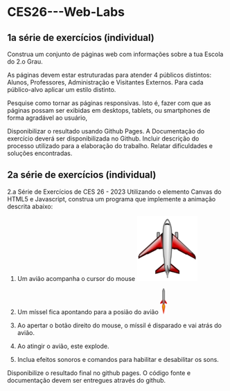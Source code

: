 ﻿# CES26---Web-Labs

## 1a série de exercícios (individual)

Construa um conjunto de páginas web com informações sobre a tua
Escola do 2.o Grau.


As páginas devem estar estruturadas para atender 4 públicos
distintos: Alunos, Professores, Administração e Visitantes Externos. Para cada
público-alvo aplicar um estilo distinto.


Pesquise como tornar as páginas responsivas. Isto é, fazer
com que as páginas possam ser exibidas em desktops, tablets, ou smartphones de
forma agradável ao usuário,


Disponibilizar o resultado usando Github Pages.
A Documentação do exercício deverá ser
disponibilizada no Github. Incluir descrição do processo utilizado para a
elaboração do trabalho. Relatar dificuldades e soluções encontradas.


## 2a série de exercícios (individual)

2.a Série de Exercícios de CES 26 - 2023
Utilizando o elemento Canvas do HTML5 e Javascript, construa um programa que implemente a animação descrita abaixo:

1) Um avião acompanha o cursor do mouse
![airplane.png](./Lista%202/assets/airplane.png)

1) Um míssel fica apontando para a posião do avião
![missile.png](./Lista%202/assets/missile.png)

1) Ao apertar o botão direito do mouse, o míssil é disparado e vai atrás do avião.

2) Ao atingir o avião, este explode.

3) Inclua efeitos sonoros e comandos para habilitar e desabilitar os sons.

Disponibilize o resultado final no github pages.
O código fonte e documentação devem ser entregues através do github.